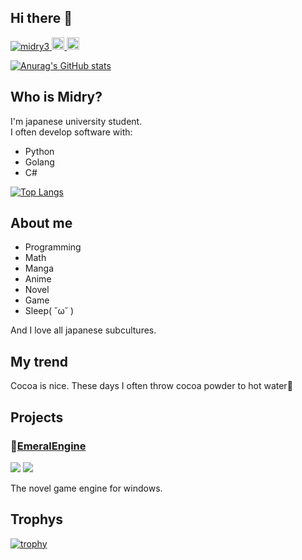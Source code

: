 ## Hi there 👋

<p align="left">
  <a href="https://github.com/midry3/midry3/">
    <img src="https://komarev.com/ghpvc/?username=midry3" alt="midry3" />
  </a>
  <a href="https://x.com/TMidry5">
    <img height="20" src="https://img.shields.io/twitter/follow/midry3?label=Twitter&logo=twitter&style=flat" />
  </a>
  <a href="https://github.com/midry3">
    <img height="20" src="https://img.shields.io/github/followers/midry3?label=follow&logo=github&style=flat" />
  </a>
</p>

[![Anurag's GitHub stats](https://github-readme-stats.vercel.app/api?username=midry3)](https://github.com/anuraghazra/github-readme-stats)

## Who is Midry?
I'm japanese university student.  
I often develop software with:
- Python
- Golang
- C#

[![Top Langs](https://github-readme-stats.vercel.app/api/top-langs/?username=midry3)](https://github.com/anuraghazra/github-readme-stats)

## About me
- Programming
- Math
- Manga
- Anime
- Novel
- Game
- Sleep( ˘ω˘ )

And I love all japanese subcultures.
 
## My trend
Cocoa is nice.
These days I often throw cocoa powder to hot water🫠

## Projects
### 💎[EmeralEngine](https://github.com/Emeral-Engine/EmeralEngine)
![](https://img.shields.io/github/stars/Emeral-Engine/EmeralEngine)
![](https://img.shields.io/github/downloads/Emeral-Engine/EmeralEngine/total)

The novel game engine for windows.

 
## Trophys
[![trophy](https://github-profile-trophy.vercel.app/?username=midry3)](https://github.com/ryo-ma/github-profile-trophy)
